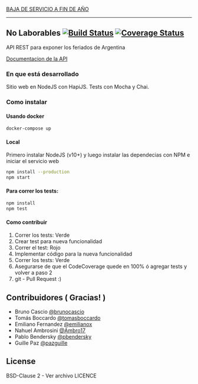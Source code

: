[BAJA DE SERVICIO A FIN DE AÑO](https://github.com/pjnovas/nolaborables/issues/48)

---

## No Laborables [![Build Status](https://secure.travis-ci.org/pjnovas/nolaborables.png?branch=master)](http://travis-ci.org/pjnovas/nolaborables) [![Coverage Status](https://coveralls.io/repos/github/pjnovas/nolaborables/badge.svg?branch=master)](https://coveralls.io/github/pjnovas/nolaborables?branch=master)

API REST para exponer los feriados de Argentina

[Documentacion de la API](https://pjnovas.gitbooks.io/no-laborables/)

### En que está desarrollado

Sitio web en NodeJS con HapiJS. Tests con Mocha y Chai.

### Como instalar

#### Usando docker

```bash
docker-compose up
```

#### Local

Primero instalar NodeJS (v10+) y luego instalar las dependecias con NPM e iniciar el servicio web

```bash
npm install --production
npm start
```

#### Para correr los tests:

```bash
npm install
npm test
```

#### Como contribuir

1. Correr los tests: Verde
2. Crear test para nueva funcionalidad
3. Correr el test: Rojo
4. Implementar código para la nueva funcionalidad
5. Correr los tests: Verde
6. Asegurarse de que el CodeCoverage quede en 100% ó agregar tests y volver a paso 2
7. git - Pull Request :)

## Contribuidores ( Gracias! )

- Bruno Cascio [@brunocascio](https://github.com/brunocascio)
- Tomás Boccardo [@tomasboccardo](https://github.com/tomasboccardo)
- Emiliano Fernandez [@emilianox](https://github.com/emilianox)
- Nahuel Ambrosini [@Ambro17](https://github.com/Ambro17)
- Pablo Bendersky [@pbendersky](https://github.com/pbendersky)
- Guille Paz [@pazguille](https://github.com/pazguille)

## License

BSD-Clause 2 - Ver archivo LICENCE
